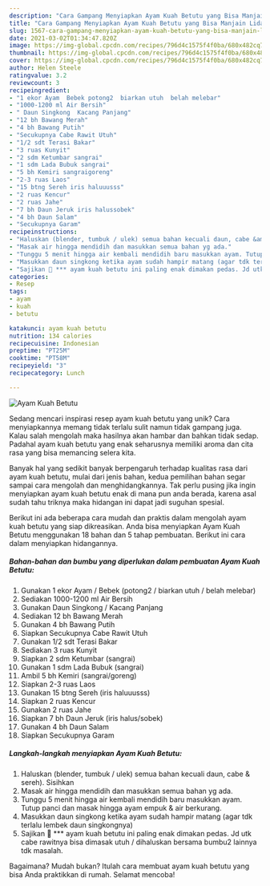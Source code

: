 ```yaml
---
description: "Cara Gampang Menyiapkan Ayam Kuah Betutu yang Bisa Manjain Lidah"
title: "Cara Gampang Menyiapkan Ayam Kuah Betutu yang Bisa Manjain Lidah"
slug: 1567-cara-gampang-menyiapkan-ayam-kuah-betutu-yang-bisa-manjain-lidah
date: 2021-03-02T01:34:47.820Z
image: https://img-global.cpcdn.com/recipes/796d4c1575f4f0ba/680x482cq70/ayam-kuah-betutu-foto-resep-utama.jpg
thumbnail: https://img-global.cpcdn.com/recipes/796d4c1575f4f0ba/680x482cq70/ayam-kuah-betutu-foto-resep-utama.jpg
cover: https://img-global.cpcdn.com/recipes/796d4c1575f4f0ba/680x482cq70/ayam-kuah-betutu-foto-resep-utama.jpg
author: Helen Steele
ratingvalue: 3.2
reviewcount: 3
recipeingredient:
- "1 ekor Ayam  Bebek potong2  biarkan utuh  belah melebar"
- "1000-1200 ml Air Bersih"
- " Daun Singkong  Kacang Panjang"
- "12 bh Bawang Merah"
- "4 bh Bawang Putih"
- "Secukupnya Cabe Rawit Utuh"
- "1/2 sdt Terasi Bakar"
- "3 ruas Kunyit"
- "2 sdm Ketumbar sangrai"
- "1 sdm Lada Bubuk sangrai"
- "5 bh Kemiri sangraigoreng"
- "2-3 ruas Laos"
- "15 btng Sereh iris haluuusss"
- "2 ruas Kencur"
- "2 ruas Jahe"
- "7 bh Daun Jeruk iris halussobek"
- "4 bh Daun Salam"
- "Secukupnya Garam"
recipeinstructions:
- "Haluskan (blender, tumbuk / ulek) semua bahan kecuali daun, cabe &amp; sereh). Sisihkan"
- "Masak air hingga mendidih dan masukkan semua bahan yg ada."
- "Tunggu 5 menit hingga air kembali mendidih baru masukkan ayam. Tutup panci dan masak hingga ayam empuk &amp; air berkurang."
- "Masukkan daun singkong ketika ayam sudah hampir matang (agar tdk terlalu lembek daun singkongnya)"
- "Sajikan 🍴 *** ayam kuah betutu ini paling enak dimakan pedas. Jd utk cabe rawitnya bisa dimasak utuh / dihaluskan bersama bumbu2 lainnya tdk masalah."
categories:
- Resep
tags:
- ayam
- kuah
- betutu

katakunci: ayam kuah betutu 
nutrition: 134 calories
recipecuisine: Indonesian
preptime: "PT25M"
cooktime: "PT58M"
recipeyield: "3"
recipecategory: Lunch

---
```



![Ayam Kuah Betutu](https://img-global.cpcdn.com/recipes/796d4c1575f4f0ba/680x482cq70/ayam-kuah-betutu-foto-resep-utama.jpg)

Sedang mencari inspirasi resep ayam kuah betutu yang unik? Cara menyiapkannya memang tidak terlalu sulit namun tidak gampang juga. Kalau salah mengolah maka hasilnya akan hambar dan bahkan tidak sedap. Padahal ayam kuah betutu yang enak seharusnya memiliki aroma dan cita rasa yang bisa memancing selera kita.



Banyak hal yang sedikit banyak berpengaruh terhadap kualitas rasa dari ayam kuah betutu, mulai dari jenis bahan, kedua pemilihan bahan segar sampai cara mengolah dan menghidangkannya. Tak perlu pusing jika ingin menyiapkan ayam kuah betutu enak di mana pun anda berada, karena asal sudah tahu triknya maka hidangan ini dapat jadi suguhan spesial.


Berikut ini ada beberapa cara mudah dan praktis dalam mengolah ayam kuah betutu yang siap dikreasikan. Anda bisa menyiapkan Ayam Kuah Betutu menggunakan 18 bahan dan 5 tahap pembuatan. Berikut ini cara dalam menyiapkan hidangannya.

<!--inarticleads1-->

##### Bahan-bahan dan bumbu yang diperlukan dalam pembuatan Ayam Kuah Betutu:

1. Gunakan 1 ekor Ayam / Bebek (potong2 / biarkan utuh / belah melebar)
1. Sediakan 1000-1200 ml Air Bersih
1. Gunakan  Daun Singkong / Kacang Panjang
1. Sediakan 12 bh Bawang Merah
1. Gunakan 4 bh Bawang Putih
1. Siapkan Secukupnya Cabe Rawit Utuh
1. Gunakan 1/2 sdt Terasi Bakar
1. Sediakan 3 ruas Kunyit
1. Siapkan 2 sdm Ketumbar (sangrai)
1. Gunakan 1 sdm Lada Bubuk (sangrai)
1. Ambil 5 bh Kemiri (sangrai/goreng)
1. Siapkan 2-3 ruas Laos
1. Gunakan 15 btng Sereh (iris haluuusss)
1. Siapkan 2 ruas Kencur
1. Gunakan 2 ruas Jahe
1. Siapkan 7 bh Daun Jeruk (iris halus/sobek)
1. Gunakan 4 bh Daun Salam
1. Siapkan Secukupnya Garam




<!--inarticleads2-->

##### Langkah-langkah menyiapkan Ayam Kuah Betutu:

1. Haluskan (blender, tumbuk / ulek) semua bahan kecuali daun, cabe &amp; sereh). Sisihkan
1. Masak air hingga mendidih dan masukkan semua bahan yg ada.
1. Tunggu 5 menit hingga air kembali mendidih baru masukkan ayam. Tutup panci dan masak hingga ayam empuk &amp; air berkurang.
1. Masukkan daun singkong ketika ayam sudah hampir matang (agar tdk terlalu lembek daun singkongnya)
1. Sajikan 🍴 *** ayam kuah betutu ini paling enak dimakan pedas. Jd utk cabe rawitnya bisa dimasak utuh / dihaluskan bersama bumbu2 lainnya tdk masalah.




Bagaimana? Mudah bukan? Itulah cara membuat ayam kuah betutu yang bisa Anda praktikkan di rumah. Selamat mencoba!
